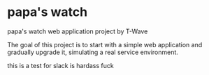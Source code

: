 # papa's watch
papa's watch web application project by T-Wave

The goal of this project is to start with a simple web application and gradually upgrade it, simulating a real service environment.


this is a test for slack is hardass fuck